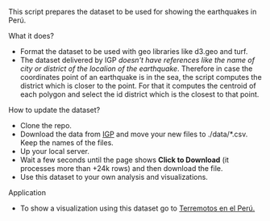 This script prepares the dataset to be used for showing the earthquakes in Perú.

What it does?
- Format the dataset to be used with geo libraries like d3.geo and turf.
- The dataset delivered by IGP *doesn't have references like the name of city or district of the localion of the earthquake*. Therefore in case the coordinates point of an earthquake is in the sea, the script computes the district which is closer to the point. For that it computes the centroid of each polygon and select the id district which is the closest to that point.

How to update the dataset?
- Clone the repo.
- Download the data from [IGP](https://ultimosismo.igp.gob.pe/descargar-datos-sismicos)
and move your new files to ./data/*.csv. Keep the names of the files.
- Up your local server.
- Wait a few seconds until the page shows **Click to Download** (it processes more than +24k rows) and then download the file.
- Use this dataset to your own analysis and visualizations.

Application
- To show a visualization using this dataset go to [Terremotos en el Perú.]()

